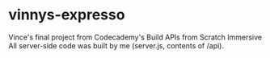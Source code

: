 # vinnys-expresso
Vince's final project from Codecademy's Build APIs from Scratch Immersive
All server-side code was built by me (server.js, contents of /api).
